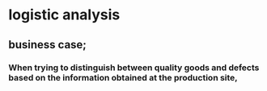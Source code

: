 # logistic analysis
## business case;
### When trying to distinguish between quality goods and defects based on the information obtained at the production site,


